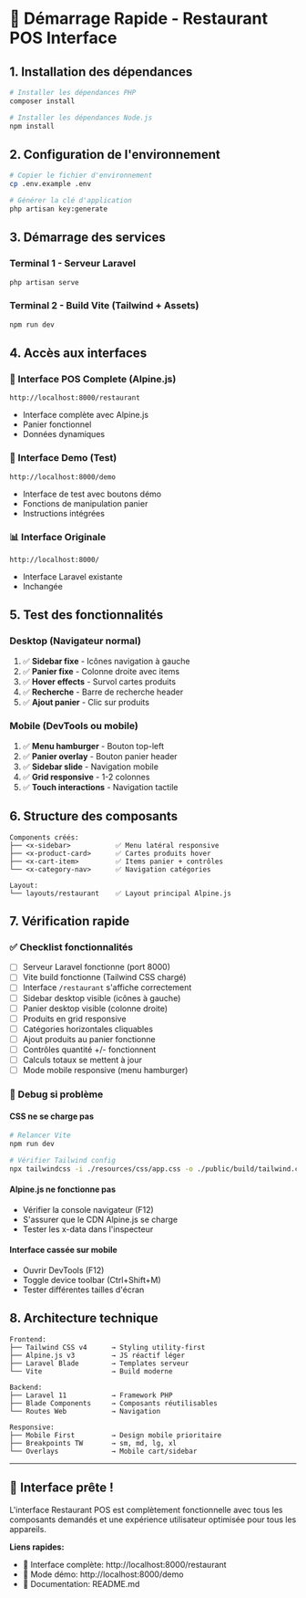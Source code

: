 # 🚀 Démarrage Rapide - Restaurant POS Interface

## 1. Installation des dépendances

```bash
# Installer les dépendances PHP
composer install

# Installer les dépendances Node.js
npm install
```

## 2. Configuration de l'environnement

```bash
# Copier le fichier d'environnement
cp .env.example .env

# Générer la clé d'application
php artisan key:generate
```

## 3. Démarrage des services

### Terminal 1 - Serveur Laravel
```bash
php artisan serve
```

### Terminal 2 - Build Vite (Tailwind + Assets)
```bash
npm run dev
```

## 4. Accès aux interfaces

### 🎯 Interface POS Complete (Alpine.js)
```
http://localhost:8000/restaurant
```
- Interface complète avec Alpine.js
- Panier fonctionnel
- Données dynamiques

### 🧪 Interface Demo (Test)
```
http://localhost:8000/demo
```
- Interface de test avec boutons démo
- Fonctions de manipulation panier
- Instructions intégrées

### 📊 Interface Originale
```
http://localhost:8000/
```
- Interface Laravel existante
- Inchangée

## 5. Test des fonctionnalités

### Desktop (Navigateur normal)
1. ✅ **Sidebar fixe** - Icônes navigation à gauche
2. ✅ **Panier fixe** - Colonne droite avec items
3. ✅ **Hover effects** - Survol cartes produits
4. ✅ **Recherche** - Barre de recherche header
5. ✅ **Ajout panier** - Clic sur produits

### Mobile (DevTools ou mobile)
1. ✅ **Menu hamburger** - Bouton top-left
2. ✅ **Panier overlay** - Bouton panier header
3. ✅ **Sidebar slide** - Navigation mobile
4. ✅ **Grid responsive** - 1-2 colonnes
5. ✅ **Touch interactions** - Navigation tactile

## 6. Structure des composants

```
Components créés:
├── <x-sidebar>           ✅ Menu latéral responsive  
├── <x-product-card>      ✅ Cartes produits hover
├── <x-cart-item>         ✅ Items panier + contrôles
└── <x-category-nav>      ✅ Navigation catégories

Layout:
└── layouts/restaurant    ✅ Layout principal Alpine.js
```

## 7. Vérification rapide

### ✅ Checklist fonctionnalités
- [ ] Serveur Laravel fonctionne (port 8000)
- [ ] Vite build fonctionne (Tailwind CSS chargé)
- [ ] Interface `/restaurant` s'affiche correctement
- [ ] Sidebar desktop visible (icônes à gauche)
- [ ] Panier desktop visible (colonne droite)
- [ ] Produits en grid responsive
- [ ] Catégories horizontales cliquables
- [ ] Ajout produits au panier fonctionne
- [ ] Contrôles quantité +/- fonctionnent
- [ ] Calculs totaux se mettent à jour
- [ ] Mode mobile responsive (menu hamburger)

### 🐛 Debug si problème

#### CSS ne se charge pas
```bash
# Relancer Vite
npm run dev

# Vérifier Tailwind config
npx tailwindcss -i ./resources/css/app.css -o ./public/build/tailwind.css --watch
```

#### Alpine.js ne fonctionne pas
- Vérifier la console navigateur (F12)
- S'assurer que le CDN Alpine.js se charge
- Tester les x-data dans l'inspecteur

#### Interface cassée sur mobile
- Ouvrir DevTools (F12)
- Toggle device toolbar (Ctrl+Shift+M)
- Tester différentes tailles d'écran

## 8. Architecture technique

```
Frontend:
├── Tailwind CSS v4      → Styling utility-first
├── Alpine.js v3         → JS réactif léger  
├── Laravel Blade        → Templates serveur
└── Vite                 → Build moderne

Backend:
├── Laravel 11           → Framework PHP
├── Blade Components     → Composants réutilisables
└── Routes Web           → Navigation

Responsive:
├── Mobile First         → Design mobile prioritaire
├── Breakpoints TW       → sm, md, lg, xl
└── Overlays             → Mobile cart/sidebar
```

---

## 🎉 Interface prête !

L'interface Restaurant POS est complètement fonctionnelle avec tous les composants demandés et une expérience utilisateur optimisée pour tous les appareils.

**Liens rapides:**
- 🍕 Interface complète: http://localhost:8000/restaurant
- 🧪 Mode démo: http://localhost:8000/demo  
- 📖 Documentation: README.md